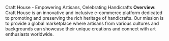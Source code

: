 Craft House - Empowering Artisans, Celebrating Handicrafts
**Overview:**
Craft House is an innovative and inclusive e-commerce platform dedicated to promoting and preserving the rich heritage of handicrafts. Our mission is to provide a global marketplace where artisans from various cultures and backgrounds can showcase their unique creations and connect with art enthusiasts worldwide.


